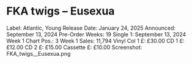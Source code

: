 # FKA twigs – Eusexua

Label: Atlantic, Young
Release Date: January 24, 2025
Announced: September 13, 2024
Pre-Order Weeks: 19
Single 1: September 13, 2024
Week 1 Chart Pos.: 3
Week 1 Sales: 11,794
Vinyl Col 1 £: £30.00
CD 1 £: £12.00
CD 2 £: £15.00
Cassette £: £10.00
Screenshot: FKA_twigs__Eusexua.png